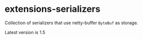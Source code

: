 # extensions-serializers

Collection of serializers that use netty-buffer `ByteBuf` as storage.

Latest version is 1.5
